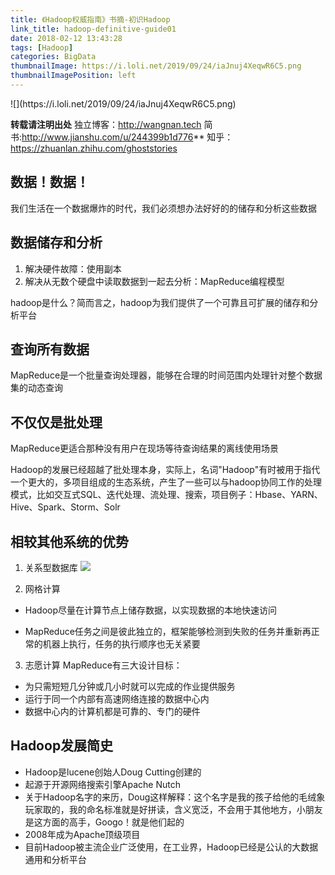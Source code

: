 ```yaml
---
title: 《Hadoop权威指南》书摘-初识Hadoop
link_title: hadoop-definitive-guide01
date: 2018-02-12 13:43:28
tags: [Hadoop]
categories: BigData
thumbnailImage: https://i.loli.net/2019/09/24/iaJnuj4XeqwR6C5.png
thumbnailImagePosition: left
---
```

<span/>
<!-- more -->
![](https://i.loli.net/2019/09/24/iaJnuj4XeqwR6C5.png)
<!-- toc -->

**转载请注明出处**
独立博客：http://wangnan.tech 
简书:http://www.jianshu.com/u/244399b1d776**
知乎：https://zhuanlan.zhihu.com/ghoststories

## 数据！数据！
我们生活在一个数据爆炸的时代，我们必须想办法好好的的储存和分析这些数据

## 数据储存和分析
1. 解决硬件故障：使用副本
2. 解决从无数个硬盘中读取数据到一起去分析：MapReduce编程模型

hadoop是什么？简而言之，hadoop为我们提供了一个可靠且可扩展的储存和分析平台

## 查询所有数据
MapReduce是一个批量查询处理器，能够在合理的时间范围内处理针对整个数据集的动态查询

## 不仅仅是批处理
MapReduce更适合那种没有用户在现场等待查询结果的离线使用场景

Hadoop的发展已经超越了批处理本身，实际上，名词"Hadoop"有时被用于指代一个更大的，多项目组成的生态系统，产生了一些可以与hadoop协同工作的处理模式，比如交互式SQL、迭代处理、流处理、搜索，项目例子：Hbase、YARN、Hive、Spark、Storm、Solr

## 相较其他系统的优势
1. 关系型数据库
![](http://onxkn9cbz.bkt.clouddn.com/hadoop01/01.png)


2. 网格计算

- Hadoop尽量在计算节点上储存数据，以实现数据的本地快速访问

- MapReduce任务之间是彼此独立的，框架能够检测到失败的任务并重新再正常的机器上执行，任务的执行顺序也无关紧要

3. 志愿计算
MapReduce有三大设计目标：
- 为只需短短几分钟或几小时就可以完成的作业提供服务
- 运行于同一个内部有高速网络连接的数据中心内
- 数据中心内的计算机都是可靠的、专门的硬件

## Hadoop发展简史
- Hadoop是lucene创始人Doug Cutting创建的
- 起源于开源网络搜索引擎Apache Nutch
- 关于Hadoop名字的来历，Doug这样解释：这个名字是我的孩子给他的毛绒象玩家取的，我的命名标准就是好拼读，含义宽泛，不会用于其他地方，小朋友是这方面的高手，Googo！就是他们起的
- 2008年成为Apache顶级项目
- 目前Hadoop被主流企业广泛使用，在工业界，Hadoop已经是公认的大数据通用和分析平台
